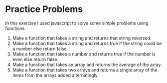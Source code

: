 # Practice Problems

In this exercise I used javascript to solve some simple problems using functions.

1. Make a function that takes a string and returns that string reversed.
2. Make a function that takes a string and returns true if the string could be a number else return false.
3. Make a function that takes a number and returns true if the number is even else return false.
4. Make a function that takes an array and returns the average of the array.
5. Make a function that takes two arrays and returns a single array of the items from the arrays added alternatingly.

